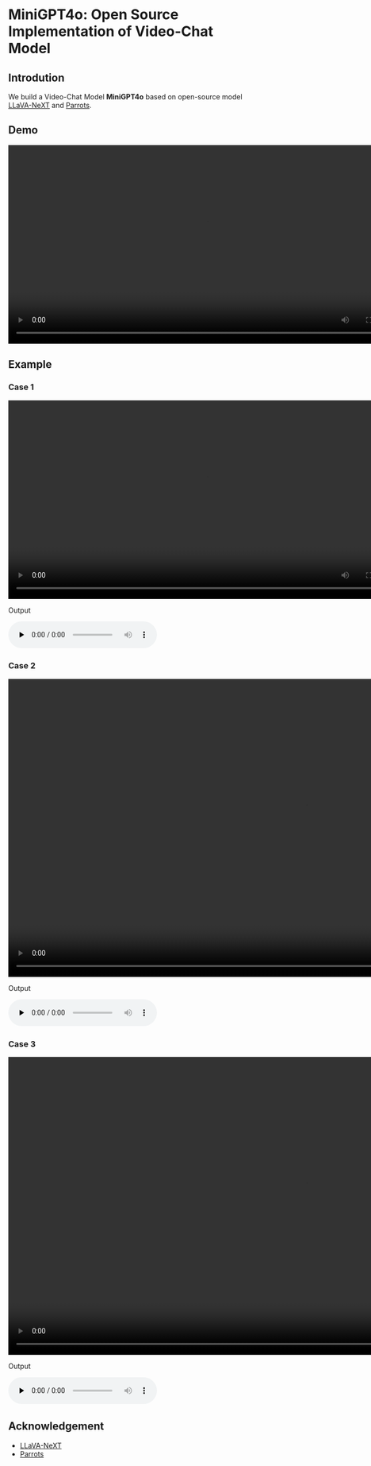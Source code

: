 # MiniGPT4o: Open Source Implementation of Video-Chat Model

## Introdution
We build a Video-Chat Model **MiniGPT4o** based on open-source model [LLaVA-NeXT](https://github.com/LLaVA-VL/LLaVA-NeXT) and [Parrots](https://github.com/shibing624/parrots).

## Demo
<video width=800 controls> 
  <source src="demo/demo.mp4" type="video/mp4"> 
</video> 

## Example

### Case 1
<video width=800 controls> 
  <source src="demo/test1.mp4" type="video/mp4"> 
</video>

Output

​<audio id="audio" controls="" preload="none">
      <source id="mp3" src="demo/output1.mp3">
</audio>

### Case 2
<video height=600 controls> 
  <source src="demo/test2.mp4" type="video/mp4"> 
</video>

Output

​<audio id="audio" controls="" preload="none">
      <source id="mp3" src="demo/output2.mp3">
</audio>

### Case 3
<video height=600 controls> 
  <source src="demo/test3.mp4" type="video/mp4"> 
</video>

Output

​<audio id="audio" controls="" preload="none">
      <source id="mp3" src="demo/output3.mp3">
</audio>

## Acknowledgement

- [LLaVA-NeXT](https://github.com/LLaVA-VL/LLaVA-NeXT)
- [Parrots](https://github.com/shibing624/parrots)
